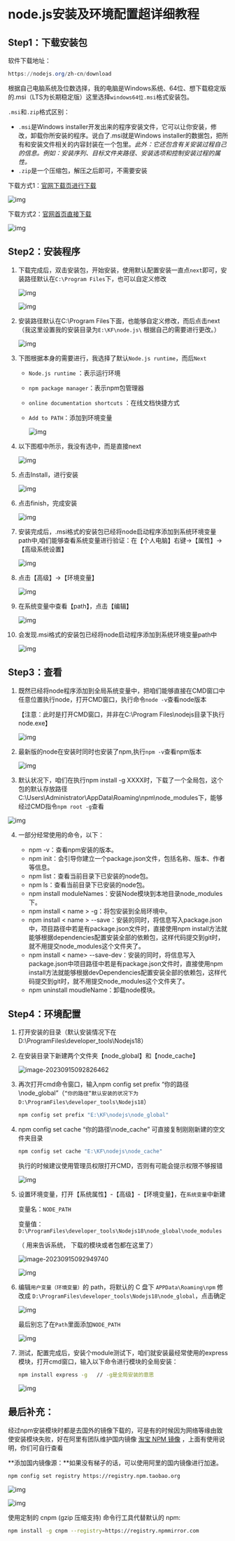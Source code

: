 # node.js安装及环境配置超详细教程

## **Step1：下载安装包**

软件下载地址：

```powershell
https://nodejs.org/zh-cn/download
```

根据自己电脑系统及位数选择，我的电脑是Windows系统、64位、想下载稳定版的.msi（LTS为长期稳定版）这里选择`windows64位.msi`格式安装包。

`.msi`和`.zip`格式区别：

- `.msi`是Windows installer开发出来的程序安装文件，它可以让你安装，修改，卸载你所安装的程序。说白了.msi就是Windows installer的数据包，把所有和安装文件相关的内容封装在一个包里。*此外：它还包含有关安装过程自己的信息。例如：安装序列、目标文件夹路径、安装选项和控制安装过程的属性。*
- `.zip`是一个压缩包，解压之后即可，不需要安装

下载方式1：[官网下载页进行下载](https://link.zhihu.com/?target=https%3A//nodejs.org/zh-cn/download/)

![img](node.js%E5%AE%89%E8%A3%85%E5%8F%8A%E7%8E%AF%E5%A2%83%E9%85%8D%E7%BD%AE%E8%B6%85%E8%AF%A6%E7%BB%86%E6%95%99%E7%A8%8B%E3%80%90Windows%E7%B3%BB%E7%BB%9F%E5%AE%89%E8%A3%85%E5%8C%85%E6%96%B9%E5%BC%8F%E3%80%91.assets/v2-f5f138a318ba076c4807946872b22ae3_720w.webp)

下载方式2：[官网首页直接下载](https://link.zhihu.com/?target=https%3A//nodejs.org/zh-cn/)

![img](node.js%E5%AE%89%E8%A3%85%E5%8F%8A%E7%8E%AF%E5%A2%83%E9%85%8D%E7%BD%AE%E8%B6%85%E8%AF%A6%E7%BB%86%E6%95%99%E7%A8%8B%E3%80%90Windows%E7%B3%BB%E7%BB%9F%E5%AE%89%E8%A3%85%E5%8C%85%E6%96%B9%E5%BC%8F%E3%80%91.assets/v2-dd2c8cc86ff70b3d1c6b2a46c3e38062_720w.webp)



## **Step2：安装程序**

1. 下载完成后，双击安装包，开始安装，使用默认配置安装一直点`next`即可，安装路径默认在`C:\Program Files`下，也可以自定义修改

   ![img](node.js%E5%AE%89%E8%A3%85%E5%8F%8A%E7%8E%AF%E5%A2%83%E9%85%8D%E7%BD%AE%E8%B6%85%E8%AF%A6%E7%BB%86%E6%95%99%E7%A8%8B%E3%80%90Windows%E7%B3%BB%E7%BB%9F%E5%AE%89%E8%A3%85%E5%8C%85%E6%96%B9%E5%BC%8F%E3%80%91.assets/v2-4a9aef2e14ce82167a21be1a2f87c3c6_720w.webp)

   ![img](node.js%E5%AE%89%E8%A3%85%E5%8F%8A%E7%8E%AF%E5%A2%83%E9%85%8D%E7%BD%AE%E8%B6%85%E8%AF%A6%E7%BB%86%E6%95%99%E7%A8%8B%E3%80%90Windows%E7%B3%BB%E7%BB%9F%E5%AE%89%E8%A3%85%E5%8C%85%E6%96%B9%E5%BC%8F%E3%80%91.assets/v2-11e968c664c00553a2b29d5e1d473976_720w.webp)

   

2. 安装路径默认在C:\Program Files下面，也能够自定义修改，而后点击next（我这里设置我的安装目录为`E:\KF\node.js\` 根据自己的需要进行更改。）

   ![img](node.js%E5%AE%89%E8%A3%85%E5%8F%8A%E7%8E%AF%E5%A2%83%E9%85%8D%E7%BD%AE%E8%B6%85%E8%AF%A6%E7%BB%86%E6%95%99%E7%A8%8B%E3%80%90Windows%E7%B3%BB%E7%BB%9F%E5%AE%89%E8%A3%85%E5%8C%85%E6%96%B9%E5%BC%8F%E3%80%91.assets/v2-47b06d004d5a70b761bb14bc5a76fd23_720w.webp)

   

3. 下图根据本身的需要进行，我选择了默认`Node.js runtime`，而后`Next`

   - `Node.js runtime` ：表示运行环境

   - `npm package manager`：表示npm包管理器

   - `online documentation shortcuts` ：在线文档快捷方式

   - `Add to PATH`：添加到环境变量

     ![img](node.js%E5%AE%89%E8%A3%85%E5%8F%8A%E7%8E%AF%E5%A2%83%E9%85%8D%E7%BD%AE%E8%B6%85%E8%AF%A6%E7%BB%86%E6%95%99%E7%A8%8B%E3%80%90Windows%E7%B3%BB%E7%BB%9F%E5%AE%89%E8%A3%85%E5%8C%85%E6%96%B9%E5%BC%8F%E3%80%91.assets/v2-5c0836086826ad88c48b608ebb9cd792_720w.webp)

   

4. 以下图框中所示，我没有选中，而是直接next

   ![img](node.js%E5%AE%89%E8%A3%85%E5%8F%8A%E7%8E%AF%E5%A2%83%E9%85%8D%E7%BD%AE%E8%B6%85%E8%AF%A6%E7%BB%86%E6%95%99%E7%A8%8B%E3%80%90Windows%E7%B3%BB%E7%BB%9F%E5%AE%89%E8%A3%85%E5%8C%85%E6%96%B9%E5%BC%8F%E3%80%91.assets/v2-a1685870d2a2d6fa943dd6b820f16d16_720w.webp)

5. 点击Install，进行安装

   ![img](node.js%E5%AE%89%E8%A3%85%E5%8F%8A%E7%8E%AF%E5%A2%83%E9%85%8D%E7%BD%AE%E8%B6%85%E8%AF%A6%E7%BB%86%E6%95%99%E7%A8%8B%E3%80%90Windows%E7%B3%BB%E7%BB%9F%E5%AE%89%E8%A3%85%E5%8C%85%E6%96%B9%E5%BC%8F%E3%80%91.assets/v2-a2042b63a125897f50d4b1ad86cd72a9_720w.webp)

6. 点击finish，完成安装

   ![img](node.js%E5%AE%89%E8%A3%85%E5%8F%8A%E7%8E%AF%E5%A2%83%E9%85%8D%E7%BD%AE%E8%B6%85%E8%AF%A6%E7%BB%86%E6%95%99%E7%A8%8B%E3%80%90Windows%E7%B3%BB%E7%BB%9F%E5%AE%89%E8%A3%85%E5%8C%85%E6%96%B9%E5%BC%8F%E3%80%91.assets/v2-b417afc07d2fbfe8a3958ae7a660e583_720w.webp)

7. 安装完成后，.msi格式的安装包已经将node启动程序添加到系统环境变量path中,咱们能够查看系统变量进行验证：在【个人电脑】右键→【属性】→【高级系统设置】

   ![img](node.js%E5%AE%89%E8%A3%85%E5%8F%8A%E7%8E%AF%E5%A2%83%E9%85%8D%E7%BD%AE%E8%B6%85%E8%AF%A6%E7%BB%86%E6%95%99%E7%A8%8B%E3%80%90Windows%E7%B3%BB%E7%BB%9F%E5%AE%89%E8%A3%85%E5%8C%85%E6%96%B9%E5%BC%8F%E3%80%91.assets/v2-633b35fd90ec45a050c5d365547f731f_720w.webp)

8. 点击【高级】→【环境变量】

   ![img](node.js%E5%AE%89%E8%A3%85%E5%8F%8A%E7%8E%AF%E5%A2%83%E9%85%8D%E7%BD%AE%E8%B6%85%E8%AF%A6%E7%BB%86%E6%95%99%E7%A8%8B%E3%80%90Windows%E7%B3%BB%E7%BB%9F%E5%AE%89%E8%A3%85%E5%8C%85%E6%96%B9%E5%BC%8F%E3%80%91.assets/v2-6f40e56125a9e99e722e5eb3cad3afcf_720w.webp)

9. 在系统变量中查看【path】，点击【编辑】

   ![img](node.js%E5%AE%89%E8%A3%85%E5%8F%8A%E7%8E%AF%E5%A2%83%E9%85%8D%E7%BD%AE%E8%B6%85%E8%AF%A6%E7%BB%86%E6%95%99%E7%A8%8B%E3%80%90Windows%E7%B3%BB%E7%BB%9F%E5%AE%89%E8%A3%85%E5%8C%85%E6%96%B9%E5%BC%8F%E3%80%91.assets/v2-75f8d6f59a9ffbb17397070ba6552fef_720w.webp)

10. 会发现.msi格式的安装包已经将node启动程序添加到系统环境变量path中

    ![img](node.js%E5%AE%89%E8%A3%85%E5%8F%8A%E7%8E%AF%E5%A2%83%E9%85%8D%E7%BD%AE%E8%B6%85%E8%AF%A6%E7%BB%86%E6%95%99%E7%A8%8B%E3%80%90Windows%E7%B3%BB%E7%BB%9F%E5%AE%89%E8%A3%85%E5%8C%85%E6%96%B9%E5%BC%8F%E3%80%91.assets/v2-bdcb15d7a83c050d7eec569f159adb74_720w.webp)



## **Step3：查看**

1. 既然已经将node程序添加到全局系统变量中，把咱们能够直接在CMD窗口中任意位置执行node，打开CMD窗口，执行命令`node -v`查看node版本

   【注意：此时是打开CMD窗口，并非在C:\Program Files\nodejs目录下执行node.exe】

   ![img](node.js%E5%AE%89%E8%A3%85%E5%8F%8A%E7%8E%AF%E5%A2%83%E9%85%8D%E7%BD%AE%E8%B6%85%E8%AF%A6%E7%BB%86%E6%95%99%E7%A8%8B%E3%80%90Windows%E7%B3%BB%E7%BB%9F%E5%AE%89%E8%A3%85%E5%8C%85%E6%96%B9%E5%BC%8F%E3%80%91.assets/v2-77f00ac9d9d97834a2553842ce4320c6_720w.webp)

2. 最新版的node在安装时同时也安装了npm,执行`npm -v`查看npm版本

   ![img](node.js%E5%AE%89%E8%A3%85%E5%8F%8A%E7%8E%AF%E5%A2%83%E9%85%8D%E7%BD%AE%E8%B6%85%E8%AF%A6%E7%BB%86%E6%95%99%E7%A8%8B%E3%80%90Windows%E7%B3%BB%E7%BB%9F%E5%AE%89%E8%A3%85%E5%8C%85%E6%96%B9%E5%BC%8F%E3%80%91.assets/v2-0d645b1e29e4d3ce2013f41c2010db71_720w.webp)

3.  默认状况下，咱们在执行npm install -g XXXX时，下载了一个全局包，这个包的默认存放路径C:\Users\Administrator\AppData\Roaming\npm\node_modules下，能够经过CMD指令`npm root -g`查看

   ![img](node.js%E5%AE%89%E8%A3%85%E5%8F%8A%E7%8E%AF%E5%A2%83%E9%85%8D%E7%BD%AE%E8%B6%85%E8%AF%A6%E7%BB%86%E6%95%99%E7%A8%8B%E3%80%90Windows%E7%B3%BB%E7%BB%9F%E5%AE%89%E8%A3%85%E5%8C%85%E6%96%B9%E5%BC%8F%E3%80%91.assets/v2-145cacd1023094f3c742b02dc9e20736_720w.webp)

4. 一部分经常使用的命令，以下：

   - npm -v：查看npm安装的版本。
   - npm init：会引导你建立一个package.json文件，包括名称、版本、作者等信息。
   - npm list：查看当前目录下已安装的node包。
   - npm ls：查看当前目录下已安装的node包。
   - npm install moduleNames：安装Node模块到本地目录node_modules下。
   - npm install < name > -g：将包安装到全局环境中。
   - npm install < name > --save：安装的同时，将信息写入package.json中，项目路径中若是有package.json文件时，直接使用npm install方法就能够根据dependencies配置安装全部的依赖包，这样代码提交到git时，就不用提交node_modules这个文件夹了。
   - npm install < name> --save-dev：安装的同时，将信息写入package.json中项目路径中若是有package.json文件时，直接使用npm install方法就能够根据devDependencies配置安装全部的依赖包，这样代码提交到git时，就不用提交node_modules这个文件夹了。
   - npm uninstall moudleName：卸载node模块。

   

## **Step4：环境配置**

1. 打开安装的目录（默认安装情况下在D:\ProgramFiles\developer_tools\Nodejs18）

2. 在安装目录下新建两个文件夹【node_global】和【node_cache】

   ![image-20230915092826462](node.js%E5%AE%89%E8%A3%85%E5%8F%8A%E7%8E%AF%E5%A2%83%E9%85%8D%E7%BD%AE%E8%B6%85%E8%AF%A6%E7%BB%86%E6%95%99%E7%A8%8B%E3%80%90Windows%E7%B3%BB%E7%BB%9F%E5%AE%89%E8%A3%85%E5%8C%85%E6%96%B9%E5%BC%8F%E3%80%91.assets/image-20230915092826462.png)

3. 再次打开cmd命令窗口，输入npm config set prefix “你的路径\node_global”（`“你的路径”默认安装的状况下为 D:\ProgramFiles\developer_tools\Nodejs18`）

   ```sh
   npm config set prefix "E:\KF\nodejs\node_global"
   ```

   

4. npm config set cache “你的路径\node_cache” 可直接复制刚刚新建的空文件夹目录

   ```sh
   npm config set cache "E:\KF\nodejs\node_cache"
   ```

   执行的时候建议使用管理员权限打开CMD，否则有可能会提示权限不够报错

   ![img](node.js%E5%AE%89%E8%A3%85%E5%8F%8A%E7%8E%AF%E5%A2%83%E9%85%8D%E7%BD%AE%E8%B6%85%E8%AF%A6%E7%BB%86%E6%95%99%E7%A8%8B%E3%80%90Windows%E7%B3%BB%E7%BB%9F%E5%AE%89%E8%A3%85%E5%8C%85%E6%96%B9%E5%BC%8F%E3%80%91.assets/v2-e3c2c46ee559de286a62a456452cde24_720w.webp)

5. 设置环境变量，打开【系统属性】-【高级】-【环境变量】，在`系统变量`中新建

   变量名：`NODE_PATH`

   变量值：`D:\ProgramFiles\developer_tools\Nodejs18\node_global\node_modules`

   （ 用来告诉系统， 下载的模块或者包都在这里了）

   ![image-20230915092949740](node.js%E5%AE%89%E8%A3%85%E5%8F%8A%E7%8E%AF%E5%A2%83%E9%85%8D%E7%BD%AE%E8%B6%85%E8%AF%A6%E7%BB%86%E6%95%99%E7%A8%8B%E3%80%90Windows%E7%B3%BB%E7%BB%9F%E5%AE%89%E8%A3%85%E5%8C%85%E6%96%B9%E5%BC%8F%E3%80%91.assets/image-20230915092949740.png)

   ![img](node.js%E5%AE%89%E8%A3%85%E5%8F%8A%E7%8E%AF%E5%A2%83%E9%85%8D%E7%BD%AE%E8%B6%85%E8%AF%A6%E7%BB%86%E6%95%99%E7%A8%8B%E3%80%90Windows%E7%B3%BB%E7%BB%9F%E5%AE%89%E8%A3%85%E5%8C%85%E6%96%B9%E5%BC%8F%E3%80%91.assets/v2-9f482a1d371cdab2c14bef40bc3c984b_720w.webp)

6. 编辑`用户变量（环境变量）`的 path，将默认的 C 盘下 `APPData\Roaming\npm` 修改成 `D:\ProgramFiles\developer_tools\Nodejs18\node_global`，点击确定

   ![img](node.js%E5%AE%89%E8%A3%85%E5%8F%8A%E7%8E%AF%E5%A2%83%E9%85%8D%E7%BD%AE%E8%B6%85%E8%AF%A6%E7%BB%86%E6%95%99%E7%A8%8B%E3%80%90Windows%E7%B3%BB%E7%BB%9F%E5%AE%89%E8%A3%85%E5%8C%85%E6%96%B9%E5%BC%8F%E3%80%91.assets/v2-694655cfc6dcd5fe360fb45a92ee438e_720w.webp)

   最后别忘了在`Path`里面添加`NODE_PATH`

   ![img](node.js%E5%AE%89%E8%A3%85%E5%8F%8A%E7%8E%AF%E5%A2%83%E9%85%8D%E7%BD%AE%E8%B6%85%E8%AF%A6%E7%BB%86%E6%95%99%E7%A8%8B%E3%80%90Windows%E7%B3%BB%E7%BB%9F%E5%AE%89%E8%A3%85%E5%8C%85%E6%96%B9%E5%BC%8F%E3%80%91.assets/v2-88c0dd8bd129b0d7f8a5b00afaf40848_720w.webp)

7. 测试，配置完成后，安装个module测试下，咱们就安装最经常使用的express模块，打开cmd窗口，输入以下命令进行模块的全局安装：

   ```sh
   npm install express -g   // -g是全局安装的意思
   ```

   ![img](node.js%E5%AE%89%E8%A3%85%E5%8F%8A%E7%8E%AF%E5%A2%83%E9%85%8D%E7%BD%AE%E8%B6%85%E8%AF%A6%E7%BB%86%E6%95%99%E7%A8%8B%E3%80%90Windows%E7%B3%BB%E7%BB%9F%E5%AE%89%E8%A3%85%E5%8C%85%E6%96%B9%E5%BC%8F%E3%80%91.assets/v2-1b0ec87759a0d6e04ede15cb7b6f8ce1_720w.webp)

## **最后补充：**

经过npm安装模块时都是去国外的镜像下载的，可是有的时候因为网络等缘由致使安装模块失败，好在阿里有团队维护国内镜像 [淘宝 NPM 镜像](https://link.zhihu.com/?target=https%3A//npmmirror.com/) ，上面有使用说明，你们可自行查看

**添加国内镜像源：**如果没有梯子的话，可以使用阿里的国内镜像进行加速。

```sh
npm config set registry https://registry.npm.taobao.org
```

![img](node.js%E5%AE%89%E8%A3%85%E5%8F%8A%E7%8E%AF%E5%A2%83%E9%85%8D%E7%BD%AE%E8%B6%85%E8%AF%A6%E7%BB%86%E6%95%99%E7%A8%8B%E3%80%90Windows%E7%B3%BB%E7%BB%9F%E5%AE%89%E8%A3%85%E5%8C%85%E6%96%B9%E5%BC%8F%E3%80%91.assets/v2-d0760ebb861f2d232b6b673afda56fbe_720w.webp)

![img](node.js%E5%AE%89%E8%A3%85%E5%8F%8A%E7%8E%AF%E5%A2%83%E9%85%8D%E7%BD%AE%E8%B6%85%E8%AF%A6%E7%BB%86%E6%95%99%E7%A8%8B%E3%80%90Windows%E7%B3%BB%E7%BB%9F%E5%AE%89%E8%A3%85%E5%8C%85%E6%96%B9%E5%BC%8F%E3%80%91.assets/v2-06106a40c37588e516d8d22723a588d7_720w.webp)



使用定制的 cnpm (gzip 压缩支持) 命令行工具代替默认的 npm:

```bash
npm install -g cnpm --registry=https://registry.npmmirror.com
```





































































